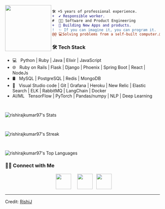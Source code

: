   <!-- Profile Picture -->
<img align="left" height="150" src="https://i.giphy.com/media/v1.Y2lkPTc5MGI3NjExNjV4N2FrZnM1dmxoMTF3ZGdodzY5aXRjODhhc24yaW90Y3hhZ2I4OSZlcD12MV9pbnRlcm5hbF9naWZfYnlfaWQmY3Q9Zw/QDjpIL6oNCVZ4qzGs7/giphy.webp"/>

  <!-- Description -->
```diff
🛠️ +5 years of professional experience.
+  ✔️ Responsible worker.
#  👨‍💻 Software and Product Engineering
+  🚀 Building New Apps and products.
!  ✨ If you can imagine it, you can program it. 
@@ 💻Solving problems from a self-built computer.@@
```
<h3>🛠 Tech Stack</h3>

- 💻 &nbsp; Python | Ruby | Java | Elixir | JavaScript 
- 🌐 &nbsp; Ruby on Rails | Flask | Django | Phoenix | Spring Boot | React | NodeJs
- 🛢 &nbsp; MySQL | PostgreSQL | Redis | MongoDB
- 🔧 &nbsp;  Visual Studio code | Git | Grafana | Heroku | New Relic | Elastic Search | ELK | RabbitMQ | LangChain | Docker
- AI/ML &nbsp; TensorFlow | PyTorch | Pandas/numpy | NLP | Deep Learning



</br>

![rishirajkumar97's Stats](https://github-readme-stats.vercel.app/api?username=rishirajkumar97&theme=dracula&show_icons=true&hide_border=true&count_private=true)

</br>

![rishirajkumar97's Streak](https://github-readme-streak-stats.herokuapp.com/?user=rishirajkumar97&theme=dracula&hide_border=true)

</br>

![rishirajkumar97's Top Languages](https://github-readme-stats.vercel.app/api/top-langs/?username=rishirajkumar97&theme=dracula&show_icons=true&hide_border=true&layout=compact)

<h3> 🤝🏻 Connect with Me </h3>

<p align="center">
&nbsp; <a href="https://twitter.com/lordrishi007" target="_blank" rel="noopener noreferrer"><img src="https://img.icons8.com/plasticine/100/000000/twitter.png" width="50" /></a> 
&nbsp; 
&nbsp; <a href="https://www.linkedin.com/in/rishijawahar/" target="_blank" rel="noopener noreferrer"><img src="https://img.icons8.com/plasticine/100/000000/linkedin.png" width="50" /></a>
&nbsp; <a href="mailto:jrishirajkumar@gmail.com" target="_blank" rel="noopener noreferrer"><img src="https://img.icons8.com/plasticine/100/000000/gmail.png"  width="50" /></a>
</p>


----
Credit: [RishiJ](https://github.com/rishirajkumar97)
